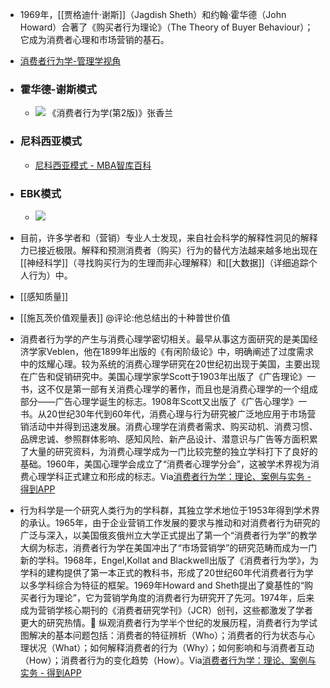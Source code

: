 - 1969年，[[贾格迪什·谢斯]]（Jagdish Sheth）和约翰·霍华德（John Howard）合著了《购买者行为理论》（The Theory of Buyer Behaviour）；它成为消费者心理和市场营销的基石。
- [消费者行为学-管理学视角](https://app.yinxiang.com/shard/s63/nl/13797828/6aaaa012-b0f9-4a8f-bb66-e9d31c8de848/)
- ### 霍华德-谢斯模式
    - ![](https://firebasestorage.googleapis.com/v0/b/firescript-577a2.appspot.com/o/imgs%2Fapp%2Fxinyiheng%2FBZAH1naKCV.png?alt=media&token=421cbabd-38d8-43b9-8cad-1f40e500ad07)
《消费者行为学(第2版)》张香兰 

- ### 尼科西亚模式
    - [尼科西亚模式 - MBA智库百科](https://wiki.mbalib.com/wiki/%E5%B0%BC%E7%A7%91%E8%A5%BF%E4%BA%9A%E6%A8%A1%E5%BC%8F)
- ### EBK模式
    - ![](https://firebasestorage.googleapis.com/v0/b/firescript-577a2.appspot.com/o/imgs%2Fapp%2Fxinyiheng%2F9SCsYsA7k-.png?alt=media&token=b73134de-9729-452d-87bd-d750b1f7bfd7)
- 目前，许多学者和（营销）专业人士发现，来自社会科学的解释性洞见的解释力已接近极限。解释和预测消费者（购买）行为的替代方法越来越多地出现在[[神经科学]]（寻找购买行为的生理而非心理解释）和[[大数据]]（详细追踪个人行为）中。
- [[感知质量]]
- [[施瓦茨价值观量表]] @评论:他总结出的十种普世价值
- 消费者行为学的产生与消费心理学密切相关。最早从事这方面研究的是美国经济学家Veblen，他在1899年出版的《有闲阶级论》中，明确阐述了过度需求中的炫耀心理。较为系统的消费心理学研究在20世纪初出现于美国，主要出现在广告和促销研究中。美国心理学家学Scott于1903年出版了《广告理论》一书，这不仅是第一部有关消费心理学的著作，而且也是消费心理学的一个组成部分——广告心理学诞生的标志。1908年Scott又出版了《广告心理学》一书。从20世纪30年代到60年代，消费心理与行为研究被广泛地应用于市场营销活动中并得到迅速发展。消费心理学在消费者需求、购买动机、消费习惯、品牌忠诚、参照群体影响、感知风险、新产品设计、潜意识与广告等方面积累了大量的研究资料，为消费心理学成为一门比较完整的独立学科打下了良好的基础。1960年，美国心理学会成立了“消费者心理学分会”，这被学术界视为消费心理学科正式建立和形成的标志。Via[消费者行为学：理论、案例与实务 - 得到APP](https://www.dedao.cn/ebook/reader?id=bxEYR1zAbZMmVzK4p1oxl67XeNaB83OLz8w92GJERgryYQdDnqjkPLvO5eOZ8Nqr)
- 行为科学是一个研究人类行为的学科群，其独立学术地位于1953年得到学术界的承认。1965年，由于企业营销工作发展的要求与推动和对消费者行为研究的广泛与深入，以美国俄亥俄州立大学正式提出了第一个“消费者行为学”的教学大纲为标志，消费者行为学在美国冲出了“市场营销学”的研究范畴而成为一门新的学科。1968年，Engel,Kollat and Blackwell出版了《消费者行为学》，为学科的建构提供了第一本正式的教科书，形成了20世纪60年代消费者行为学以多学科综合为特征的框架。1969年Howard and Sheth提出了奠基性的“购买者行为理论”，它为营销学角度的消费者行为研究开了先河。1974年，后来成为营销学核心期刊的《消费者研究学刊》（JCR）创刊，这些都激发了学者更大的研究热情。🌱
纵观消费者行为学半个世纪的发展历程，消费者行为学试图解决的基本问题包括：消费者的特征辨析（Who）；消费者的行为状态与心理状况（What）；如何解释消费者的行为（Why）；如何影响和与消费者互动（How）；消费者行为的变化趋势（How）。Via[消费者行为学：理论、案例与实务 - 得到APP](https://www.dedao.cn/ebook/reader?id=bxEYR1zAbZMmVzK4p1oxl67XeNaB83OLz8w92GJERgryYQdDnqjkPLvO5eOZ8Nqr)
